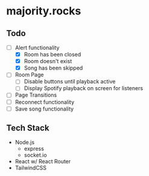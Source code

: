 # majority.rocks

## Todo
- [ ] Alert functionality
  - [x] Room has been closed
  - [x] Room doesn't exist
  - [x] Song has been skipped
- [ ] Room Page
    - [ ] Disable buttons until playback active
    - [ ] Display Spotify playback on screen for listeners
- [ ] Page Transitions
- [ ] Reconnect functionality
- [ ] Save song functionality

## Tech Stack

- Node.js
  - express
  - socket.io
- React w/ React Router
- TailwindCSS